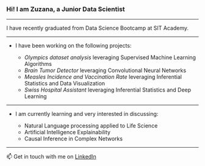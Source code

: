 ### Hi! I am Zuzana, a Junior Data Scientist

-----------------------------------------------------------------------------------------------------------

I have recently graduated from Data Science Bootcamp at SIT Academy.

-----------------------------------------------------------------------------------------------------------

- I have been working on the following projects:
 
  - *Olympics dataset analysis* leveraging Supervised Machine Learning Algorithms
  - *Brain Tumor Detector* leveraging Convolutional Neural Networks
  - *Measles Incidence and Vaccination Rate* leveraging Inferential Statistics and Data Visualization
  - *Swiss Hospital Assistant* leveraging Inferential Statistics and Deep Learning

-----------------------------------------------------------------------------------------------------------

- I am currently learning and very interested in discussing:

  - Natural Language processing applied to Life Science
  - Artificial Intelligence Explainability
  - Causal Inference in Complex Networks

-----------------------------------------------------------------------------------------------------------

📫 Get in touch with me on [LinkedIn](https://www.linkedin.com/in/zuzanadostalova00/) 
